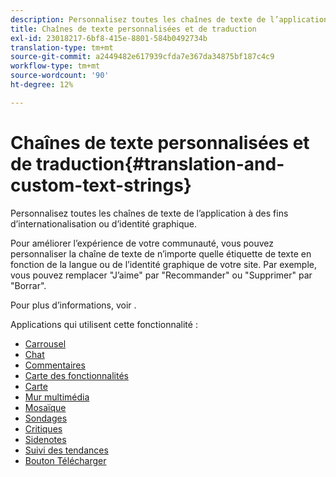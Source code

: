```yaml
---
description: Personnalisez toutes les chaînes de texte de l’application à des fins d’internationalisation ou d’identité graphique.
title: Chaînes de texte personnalisées et de traduction
exl-id: 23018217-6bf8-415e-8801-584b0492734b
translation-type: tm+mt
source-git-commit: a2449482e617939cfda7e367da34875bf187c4c9
workflow-type: tm+mt
source-wordcount: '90'
ht-degree: 12%

---
```


# Chaînes de texte personnalisées et de traduction{#translation-and-custom-text-strings}

Personnalisez toutes les chaînes de texte de l’application à des fins d’internationalisation ou d’identité graphique.

Pour améliorer l’expérience de votre communauté, vous pouvez personnaliser la chaîne de texte de n’importe quelle étiquette de texte en fonction de la langue ou de l’identité graphique de votre site. Par exemple, vous pouvez remplacer &quot;J’aime&quot; par &quot;Recommander&quot; ou &quot;Supprimer&quot; par &quot;Borrar&quot;.

Pour plus d’informations, voir [](../c-settings-other/c-translation-sets/c-translation-sets.md#c_translation_sets).

Applications qui utilisent cette fonctionnalité :

* [Carrousel](../c-about-apps/c-carousel-app/c-carousel-app.md#c_carousel_app)
* [Chat](../c-about-apps/c-chat-app/c-chat-app.md#c_chat_app)
* [Commentaires](/help/using/c-about-apps/c-comments/c-comments.md)
* [Carte des fonctionnalités](../c-about-apps/c-feature-card-app/c-feature-card-app.md#c_feature_card_app)
* [Carte](../c-about-apps/c-map-app/c-map-app.md#c_map_app)
* [Mur multimédia](../c-about-apps/c-media-wall-app/c-media-wall-app.md#c_media_wall_app)
* [Mosaïque](../c-about-apps/c-mosaic-app/c-mosaic-app.md#c_mosaic_app)
* [Sondages](../c-about-apps/c-polls-app/c-polls-app.md#c_polls_app)
* [Critiques](../c-about-apps/c-reviews-app/c-reviews-app.md#c_reviews_app)
* [Sidenotes](../c-about-apps/c-sidenotes-app/c-sidenotes-app.md#c_sidenotes_app)
* [Suivi des tendances](../c-about-apps/c-trending-app/c-trending-app.md#c_trending_app)
* [Bouton Télécharger](../c-about-apps/c-upload-button-app/c-upload-button-app.md#c_upload_button_app)

